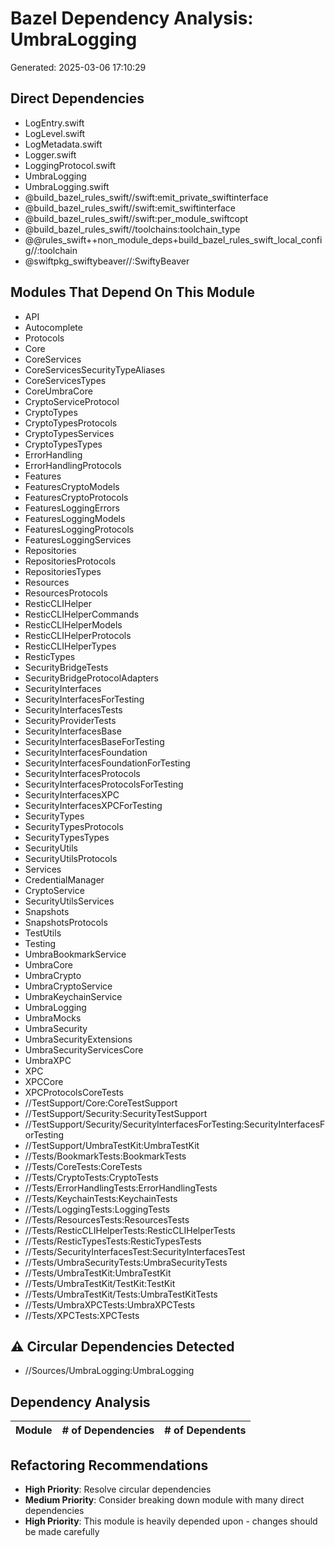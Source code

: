 # Bazel Dependency Analysis: UmbraLogging

Generated: 2025-03-06 17:10:29

## Direct Dependencies

- LogEntry.swift
- LogLevel.swift
- LogMetadata.swift
- Logger.swift
- LoggingProtocol.swift
- UmbraLogging
- UmbraLogging.swift
- @build_bazel_rules_swift//swift:emit_private_swiftinterface
- @build_bazel_rules_swift//swift:emit_swiftinterface
- @build_bazel_rules_swift//swift:per_module_swiftcopt
- @build_bazel_rules_swift//toolchains:toolchain_type
- @@rules_swift++non_module_deps+build_bazel_rules_swift_local_config//:toolchain
- @swiftpkg_swiftybeaver//:SwiftyBeaver

## Modules That Depend On This Module

- API
- Autocomplete
- Protocols
- Core
- CoreServices
- CoreServicesSecurityTypeAliases
- CoreServicesTypes
- CoreUmbraCore
- CryptoServiceProtocol
- CryptoTypes
- CryptoTypesProtocols
- CryptoTypesServices
- CryptoTypesTypes
- ErrorHandling
- ErrorHandlingProtocols
- Features
- FeaturesCryptoModels
- FeaturesCryptoProtocols
- FeaturesLoggingErrors
- FeaturesLoggingModels
- FeaturesLoggingProtocols
- FeaturesLoggingServices
- Repositories
- RepositoriesProtocols
- RepositoriesTypes
- Resources
- ResourcesProtocols
- ResticCLIHelper
- ResticCLIHelperCommands
- ResticCLIHelperModels
- ResticCLIHelperProtocols
- ResticCLIHelperTypes
- ResticTypes
- SecurityBridgeTests
- SecurityBridgeProtocolAdapters
- SecurityInterfaces
- SecurityInterfacesForTesting
- SecurityInterfacesTests
- SecurityProviderTests
- SecurityInterfacesBase
- SecurityInterfacesBaseForTesting
- SecurityInterfacesFoundation
- SecurityInterfacesFoundationForTesting
- SecurityInterfacesProtocols
- SecurityInterfacesProtocolsForTesting
- SecurityInterfacesXPC
- SecurityInterfacesXPCForTesting
- SecurityTypes
- SecurityTypesProtocols
- SecurityTypesTypes
- SecurityUtils
- SecurityUtilsProtocols
- Services
- CredentialManager
- CryptoService
- SecurityUtilsServices
- Snapshots
- SnapshotsProtocols
- TestUtils
- Testing
- UmbraBookmarkService
- UmbraCore
- UmbraCrypto
- UmbraCryptoService
- UmbraKeychainService
- UmbraLogging
- UmbraMocks
- UmbraSecurity
- UmbraSecurityExtensions
- UmbraSecurityServicesCore
- UmbraXPC
- XPC
- XPCCore
- XPCProtocolsCoreTests
- //TestSupport/Core:CoreTestSupport
- //TestSupport/Security:SecurityTestSupport
- //TestSupport/Security/SecurityInterfacesForTesting:SecurityInterfacesForTesting
- //TestSupport/UmbraTestKit:UmbraTestKit
- //Tests/BookmarkTests:BookmarkTests
- //Tests/CoreTests:CoreTests
- //Tests/CryptoTests:CryptoTests
- //Tests/ErrorHandlingTests:ErrorHandlingTests
- //Tests/KeychainTests:KeychainTests
- //Tests/LoggingTests:LoggingTests
- //Tests/ResourcesTests:ResourcesTests
- //Tests/ResticCLIHelperTests:ResticCLIHelperTests
- //Tests/ResticTypesTests:ResticTypesTests
- //Tests/SecurityInterfacesTest:SecurityInterfacesTest
- //Tests/UmbraSecurityTests:UmbraSecurityTests
- //Tests/UmbraTestKit:UmbraTestKit
- //Tests/UmbraTestKit/TestKit:TestKit
- //Tests/UmbraTestKit/Tests:UmbraTestKitTests
- //Tests/UmbraXPCTests:UmbraXPCTests
- //Tests/XPCTests:XPCTests

## ⚠️ Circular Dependencies Detected

- //Sources/UmbraLogging:UmbraLogging

## Dependency Analysis

| Module | # of Dependencies | # of Dependents |
|--------|-------------------|----------------|

## Refactoring Recommendations

- **High Priority**: Resolve circular dependencies
- **Medium Priority**: Consider breaking down module with many direct dependencies
- **High Priority**: This module is heavily depended upon - changes should be made carefully
